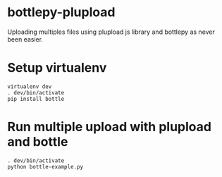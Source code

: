 bottlepy-plupload
=================

Uploading multiples files using plupload js library and bottlepy as never been easier.


Setup virtualenv
=================
```
virtualenv dev
. dev/bin/activate
pip install bottle
```

Run multiple upload with plupload and bottle
=================
```
. dev/bin/activate
python bottle-example.py
```
